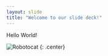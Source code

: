 ```yaml
---
layout: slide
title: "Welcome to our slide deck!"
---
```


Hello World!

![Robotocat](https://octodex.github.com/images/Robotocat.png)
{: .center}
